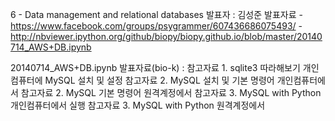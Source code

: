 6 - Data  management and relational databases
발표자 : 김성준
발표자료 - https://www.facebook.com/groups/psygrammer/607436686075493/
-http://nbviewer.ipython.org/github/biopy/biopy.github.io/blob/master/20140714_AWS+DB.ipynb

20140714_AWS+DB.ipynb
발표자료(bio-k) :
참고자료 1. sqlite3 따라해보기
개인컴퓨터에 MySQL 설치 및 설정
참고자료 2. MySQL 설치 및 기본 명령어 개인컴퓨터에서
참고자료 2. MySQL 기본 명령어 원격계정에서
참고자료 3. MySQL with Python 개인컴퓨터에서 실행
참고자료 3. MySQL with Python 원격계정에서